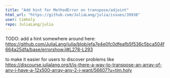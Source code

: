 ```yaml
---
title: "Add hint for MethodError on transpose/adjoint"
html_url: "https://github.com/JuliaLang/julia/issues/39938"
user: timholy
repo: JuliaLang/julia
---
```


TODO: add a hint somewhere around here: https://github.com/JuliaLang/julia/blob/efa7e4e0fc0dfeafb5f536c5bca504f664a25dfa/base/errorshow.jl#L278-L293

to make it easier for users to discover problems like https://discourse.julialang.org/t/is-there-a-way-to-transpose-an-array-of-any-i-have-a-12x500-array-any-2-i-want/56607?u=tim.holy